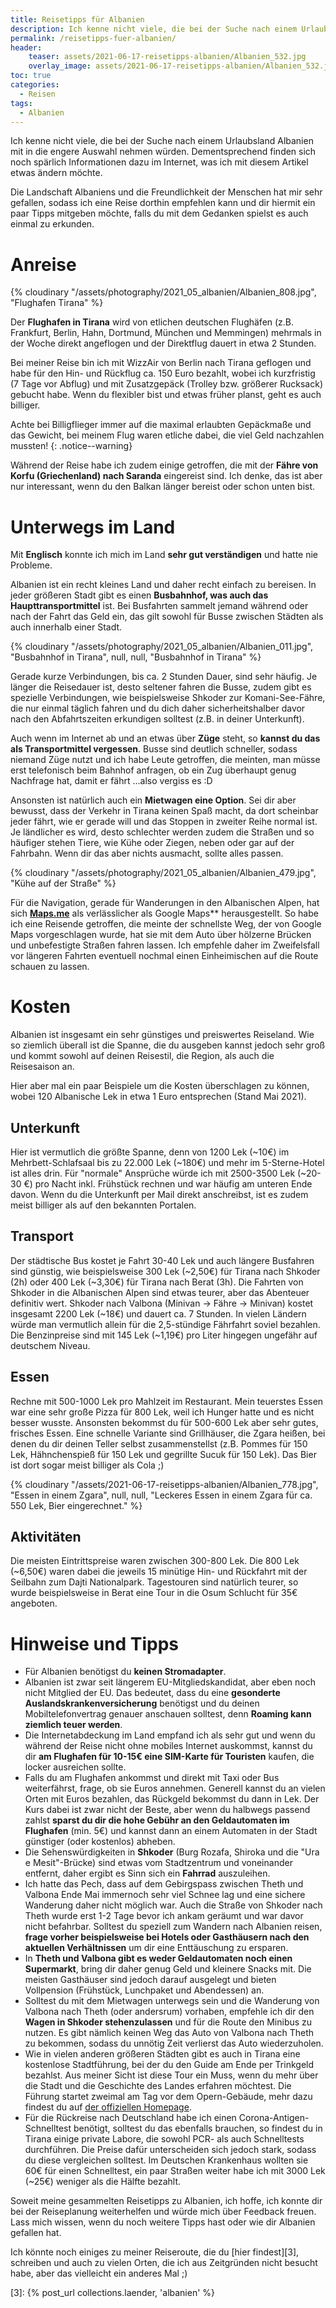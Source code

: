 ```yaml
---
title: Reisetipps für Albanien
description: Ich kenne nicht viele, die bei der Suche nach einem Urlaubsland Albanien mit in die engere Auswahl nehmen würden. Warum du es doch in Betracht ziehen solltest, sage ich dir hier.
permalink: /reisetipps-fuer-albanien/
header:
    teaser: assets/2021-06-17-reisetipps-albanien/Albanien_532.jpg
    overlay_image: assets/2021-06-17-reisetipps-albanien/Albanien_532.jpg
toc: true
categories:
  - Reisen 
tags:
  - Albanien
---
```


Ich kenne nicht viele, die bei der Suche nach einem Urlaubsland Albanien mit in die engere Auswahl nehmen würden. 
Dementsprechend finden sich noch spärlich Informationen dazu im Internet, was ich mit diesem Artikel etwas ändern möchte.

Die Landschaft Albaniens und die Freundlichkeit der Menschen hat mir sehr gefallen, 
sodass ich eine Reise dorthin empfehlen kann und dir hiermit ein paar Tipps mitgeben möchte, falls du mit dem Gedanken spielst es auch einmal zu erkunden.

# Anreise

{% cloudinary "/assets/photography/2021_05_albanien/Albanien_808.jpg", "Flughafen Tirana" %}

Der **Flughafen in Tirana** wird von etlichen deutschen Flughäfen (z.B. Frankfurt, Berlin, Hahn, Dortmund, München und Memmingen) mehrmals in der Woche direkt angeflogen und der Direktflug dauert in etwa 2 Stunden.

Bei meiner Reise bin ich mit WizzAir von Berlin nach Tirana geflogen und habe für den Hin- und Rückflug ca. 150 Euro bezahlt, 
wobei ich kurzfristig (7 Tage vor Abflug) und mit Zusatzgepäck (Trolley bzw. größerer Rucksack) gebucht habe. 
Wenn du flexibler bist und etwas früher planst, geht es auch billiger.

Achte bei Billigflieger immer auf die maximal erlaubten Gepäckmaße und das Gewicht, bei meinem Flug waren etliche dabei, die viel Geld nachzahlen mussten!
{: .notice--warning}

Während der Reise habe ich zudem einige getroffen, die mit der **Fähre von Korfu (Griechenland) nach Saranda** eingereist sind. 
Ich denke, das ist aber nur interessant, wenn du den Balkan länger bereist oder schon unten bist.

# Unterwegs im Land

Mit **Englisch** konnte ich mich im Land **sehr gut verständigen** und hatte nie Probleme.

Albanien ist ein recht kleines Land und daher recht einfach zu bereisen. 
In jeder größeren Stadt gibt es einen **Busbahnhof, was auch das Haupttransportmittel** ist. 
Bei Busfahrten sammelt jemand während oder nach der Fahrt das Geld ein, das gilt sowohl für Busse zwischen Städten als auch innerhalb einer Stadt.

{% cloudinary "/assets/photography/2021_05_albanien/Albanien_011.jpg", "Busbahnhof in Tirana", null, null, "Busbahnhof in Tirana" %}

Gerade kurze Verbindungen, bis ca. 2 Stunden Dauer, sind sehr häufig. 
Je länger die Reisedauer ist, desto seltener fahren die Busse, zudem gibt es spezielle Verbindungen, wie beispielsweise Shkoder zur Komani-See-Fähre, 
die nur einmal täglich fahren und du dich daher sicherheitshalber davor nach den Abfahrtszeiten erkundigen solltest (z.B. in deiner Unterkunft).

Auch wenn im Internet ab und an etwas über **Züge** steht, so **kannst du das als Transportmittel vergessen**. 
Busse sind deutlich schneller, sodass niemand Züge nutzt und ich habe Leute getroffen, die meinten, 
man müsse erst telefonisch beim Bahnhof anfragen, ob ein Zug überhaupt genug Nachfrage hat, damit er fährt ...also vergiss es :D

Ansonsten ist natürlich auch ein **Mietwagen eine Option**. 
Sei dir aber bewusst, dass der Verkehr in Tirana keinen Spaß macht, da dort scheinbar jeder fährt, wie er gerade will und das Stoppen in zweiter Reihe normal ist. 
Je ländlicher es wird, desto schlechter werden zudem die Straßen und so häufiger stehen Tiere, wie Kühe oder Ziegen, neben oder gar auf der Fahrbahn. 
Wenn dir das aber nichts ausmacht, sollte alles passen.

{% cloudinary "/assets/photography/2021_05_albanien/Albanien_479.jpg", "Kühe auf der Straße" %}

Für die Navigation, gerade für Wanderungen in den Albanischen Alpen, hat sich [**Maps.me**][1] als verlässlicher als Google Maps** herausgestellt. 
So habe ich eine Reisende getroffen, die meinte der schnellste Weg, der von Google Maps vorgeschlagen wurde, hat sie mit dem Auto über hölzerne Brücken und unbefestigte Straßen fahren lassen. 
Ich empfehle daher im Zweifelsfall vor längeren Fahrten eventuell nochmal einen Einheimischen auf die Route schauen zu lassen.

# Kosten
Albanien ist insgesamt ein sehr günstiges und preiswertes Reiseland. 
Wie so ziemlich überall ist die Spanne, die du ausgeben kannst jedoch sehr groß und kommt sowohl auf deinen Reisestil, die Region, als auch die Reisesaison an.

Hier aber mal ein paar Beispiele um die Kosten überschlagen zu können, wobei 120 Albanische Lek in etwa 1 Euro entsprechen (Stand Mai 2021).

## Unterkunft
Hier ist vermutlich die größte Spanne, denn von 1200 Lek (~10€) im Mehrbett-Schlafsaal bis zu 22.000 Lek (~180€) und mehr im 5-Sterne-Hotel ist alles drin. 
Für "normale" Ansprüche würde ich mit 2500-3500 Lek (~20-30 €) pro Nacht inkl. Frühstück rechnen und war häufig am unteren Ende davon. 
Wenn du die Unterkunft per Mail direkt anschreibst, ist es zudem meist billiger als auf den bekannten Portalen.

## Transport
Der städtische Bus kostet je Fahrt 30-40 Lek und auch längere Busfahren sind günstig, wie beispielsweise 300 Lek (~2,50€) für Tirana nach Shkoder (2h) oder 400 Lek (~3,30€) für Tirana nach Berat (3h). 
Die Fahrten von Shkoder in die Albanischen Alpen sind etwas teurer, aber das Abenteuer definitiv wert. 
Shkoder nach Valbona (Minivan → Fähre → Minivan) kostet insgesamt 2200 Lek (~18€) und dauert ca. 7 Stunden. 
In vielen Ländern würde man vermutlich allein für die 2,5-stündige Fährfahrt soviel bezahlen. Die Benzinpreise sind mit 145 Lek (~1,19€) pro Liter hingegen ungefähr auf deutschem Niveau.

## Essen
Rechne mit 500-1000 Lek pro Mahlzeit im Restaurant. 
Mein teuerstes Essen war eine sehr große Pizza für 800 Lek, weil ich Hunger hatte und es nicht besser wusste. 
Ansonsten bekommst du für 500-600 Lek aber sehr gutes, frisches Essen. 
Eine schnelle Variante sind Grillhäuser, die Zgara heißen, bei denen du dir deinen Teller selbst zusammenstellst (z.B. Pommes für 150 Lek, Hähnchenspieß für 150 Lek und gegrillte Sucuk für 150 Lek). 
Das Bier ist dort sogar meist billiger als Cola ;)

{% cloudinary "/assets/2021-06-17-reisetipps-albanien/Albanien_778.jpg", "Essen in einem Zgara", null, null, "Leckeres Essen in einem Zgara für ca. 550 Lek, Bier eingerechnet." %}

## Aktivitäten
Die meisten Eintrittspreise waren zwischen 300-800 Lek. Die 800 Lek (~6,50€) waren dabei die jeweils 15 minütige Hin- und Rückfahrt mit der Seilbahn zum Dajti Nationalpark. 
Tagestouren sind natürlich teurer, so wurde beispielsweise in Berat eine Tour in die Osum Schlucht für 35€ angeboten.

# Hinweise und Tipps
- Für Albanien benötigst du **keinen Stromadapter**.
- Albanien ist zwar seit längerem EU-Mitgliedskandidat, aber eben noch nicht Mitglied der EU. 
  Das bedeutet, dass du eine **gesonderte Auslandskrankenversicherung** benötigst und du deinen Mobiltelefonvertrag genauer anschauen solltest, denn **Roaming kann ziemlich teuer werden**.
- Die Internetabdeckung im Land empfand ich als sehr gut und wenn du während der Reise nicht ohne mobiles Internet auskommst, 
  kannst du dir **am Flughafen für 10-15€ eine SIM-Karte für Touristen** kaufen, die locker ausreichen sollte.
- Falls du am Flughafen ankommst und direkt mit Taxi oder Bus weiterfährst, frage, ob sie Euros annehmen. 
  Generell kannst du an vielen Orten mit Euros bezahlen, das Rückgeld bekommst du dann in Lek. Der Kurs dabei ist zwar nicht der Beste, 
  aber wenn du halbwegs passend zahlst **sparst du dir die hohe Gebühr an den Geldautomaten im Flughafen** (min. 5€) und kannst dann an einem Automaten in der Stadt günstiger (oder kostenlos) abheben.
- Die Sehenswürdigkeiten in **Shkoder** (Burg Rozafa, Shiroka und die "Ura e Mesit"-Brücke) sind etwas vom Stadtzentrum und voneinander entfernt, 
  daher ergibt es Sinn sich ein **Fahrrad** auszuleihen.
- Ich hatte das Pech, dass auf dem Gebirgspass zwischen Theth und Valbona Ende Mai immernoch sehr viel Schnee lag und eine sichere Wanderung daher nicht möglich war. 
  Auch die Straße von Shkoder nach Theth wurde erst 1-2 Tage bevor ich ankam geräumt und war davor nicht befahrbar. 
  Solltest du speziell zum Wandern nach Albanien reisen, **frage vorher beispielsweise bei Hotels oder Gasthäusern nach den aktuellen Verhältnissen** um dir eine Enttäuschung zu ersparen.
- In **Theth und Valbona gibt es weder Geldautomaten noch einen Supermarkt**, bring dir daher genug Geld und kleinere Snacks mit. 
  Die meisten Gasthäuser sind jedoch darauf ausgelegt und bieten Vollpension (Frühstück, Lunchpaket und Abendessen) an.
- Solltest du mit dem Mietwagen unterwegs sein und die Wanderung von Valbona nach Theth (oder andersrum) vorhaben, 
  empfehle ich dir den **Wagen in Shkoder stehenzulassen** und für die Route den Minibus zu nutzen. 
  Es gibt nämlich keinen Weg das Auto von Valbona nach Theth zu bekommen, sodass du unnötig Zeit verlierst das Auto wiederzuholen.
- Wie in vielen anderen größeren Städten gibt es auch in Tirana eine kostenlose Stadtführung, bei der du den Guide am Ende per Trinkgeld bezahlst. 
  Aus meiner Sicht ist diese Tour ein Muss, wenn du mehr über die Stadt und die Geschichte des Landes erfahren möchtest. 
  Die Führung startet zweimal am Tag vor dem Opern-Gebäude, mehr dazu findest du auf [der offiziellen Homepage][2].
- Für die Rückreise nach Deutschland habe ich einen Corona-Antigen-Schnelltest benötigt, solltest du das ebenfalls brauchen, 
  so findest du in Tirana einige private Labore, die sowohl PCR- als auch Schnelltests durchführen. 
  Die Preise dafür unterscheiden sich jedoch stark, sodass du diese vergleichen solltest. 
  Im Deutschen Krankenhaus wollten sie 60€ für einen Schnelltest, ein paar Straßen weiter habe ich mit 3000 Lek (~25€) weniger als die Hälfte bezahlt.

Soweit meine gesammelten Reisetipps zu Albanien, ich hoffe, ich konnte dir bei der Reiseplanung weiterhelfen und würde mich über Feedback freuen. 
Lass mich wissen, wenn du noch weitere Tipps hast oder wie dir Albanien gefallen hat.

Ich könnte noch einiges zu meiner Reiseroute, die du [hier findest][3], schreiben und auch zu vielen Orten, die ich aus Zeitgründen nicht besucht habe, aber das vielleicht ein anderes Mal ;)

[1]: https://maps.me/
[2]: https://tiranafreetour.com/
[3]: {% post_url collections.laender, 'albanien' %}